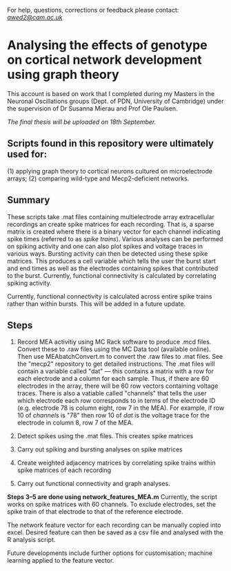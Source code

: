 For help, questions, corrections or feedback please contact: *awed2@cam.ac.uk*

# Analysing the effects of genotype on cortical network development using graph theory
This account is based on work that I completed during my Masters in the Neuronal Oscillations groups (Dept. of PDN, University of Cambridge) under the supervision of Dr Susanna Mierau and Prof Ole Paulsen.

*The final thesis will be uploaded on 18th September.*


## Scripts found in this repository were ultimately used for: 
(1) applying graph theory to cortical neurons cultured on microelectrode arrays; (2) comparing wild-type and Mecp2-deficient networks.


## Summary
These scripts take .mat files containing multielectrode array extracellular recordings an create spike matrices for each recording. That is, a sparse matrix is created where there is a binary vector for each channel indicating spike times (referred to as *spike trains*). Various analyses can be performed on spiking activity and one can also plot spikes and voltage traces in various ways. Bursting activity can then be detected using these spike matrices. This produces a cell variable which tells the user the burst start and end times as well as the electrodes containing spikes that contributed to the burst. Currently, functional connectivity is calculated by correlating spiking activity.

Currently, functional connectivity is calculated across entire spike trains rather than within bursts. This will be added in a future update.

## Steps

1. Record MEA activitiy using MC Rack software to produce .mcd files. Convert these to .raw files using the MC Data tool (available online). Then use MEAbatchConvert.m to convert the .raw files to .mat files. See the "mecp2" repository to get detailed instructions. The .mat files will contain a variable called "dat" — this contains a matrix with a row for each electrode and a column for each sample. Thus, if there are 60 electrodes in the array, there will be 60 row vectors containing voltage traces. There is also a vatiable called "channels" that tells the user which electrode each row corresponds to in terms of the electrode ID (e.g. electrode 78 is column eight, row 7 in the MEA). For example, if row 10 of *channels* is "78" then row 10 of *dat* is the voltage trace for the electrode in column 8, row 7 of the MEA.


2. Detect spikes using the .mat files. This creates spike matrices

3. Carry out spiking and bursting analyses on spike matrices

4. Create weighted adjacency matrices by correlating spike trains within spike matrices of each recording

5. Carry out functional connectivity and graph analyses.

**Steps 3–5 are done using network_features_MEA.m**
Currently, the script works on spike matrices with 60 channels. To exclude electrodes, set the spike train of that electrode to that of the reference electrode.

The network feature vector for each recording can be manually copied into excel. Desired feature can then be saved as a csv file and analysed with the R analysis script.

Future developments include further options for customisation; machine learning applied to the feature vector.
